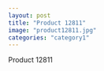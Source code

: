 ```yaml
---
layout: post
title: "Product 12811"
image: "product12811.jpg"
categories: "category1"
---
```

Product 12811
